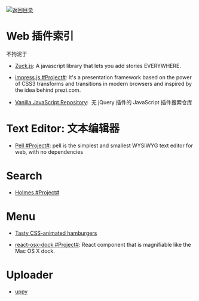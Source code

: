 [![返回目录](https://parg.co/UGo)](https://parg.co/b4z) 
 

# Web 插件索引


不拘泥于



- [Zuck.js](https://github.com/ramon82/zuck.js): A javascript library that lets you add stories EVERYWHERE.

- [impress.js #Project#](https://github.com/impress/impress.js/): It's a presentation framework based on the power of CSS3 transforms and transitions in modern browsers and inspired by the idea behind prezi.com.

- [Vanilla JavaScript Repository](http://www.vanillalist.com/):  无 jQuery 插件的 JavaScript 插件搜索仓库




# Text Editor: 文本编辑器

- [Pell #Project#](https://github.com/jaredreich/pell): pell is the simplest and smallest WYSIWYG text editor for web, with no dependencies

# Search

- [Holmes #Project#](https://haroen.me/holmes/)


# Menu

- [Tasty CSS-animated hamburgers](https://jonsuh.com/hamburgers/)

- [react-osx-dock #Project#](https://github.com/lukehorvat/react-osx-dock): React component that is magnifiable like the Mac OS X dock.

# Uploader

- [uppy](https://github.com/transloadit/uppy)
